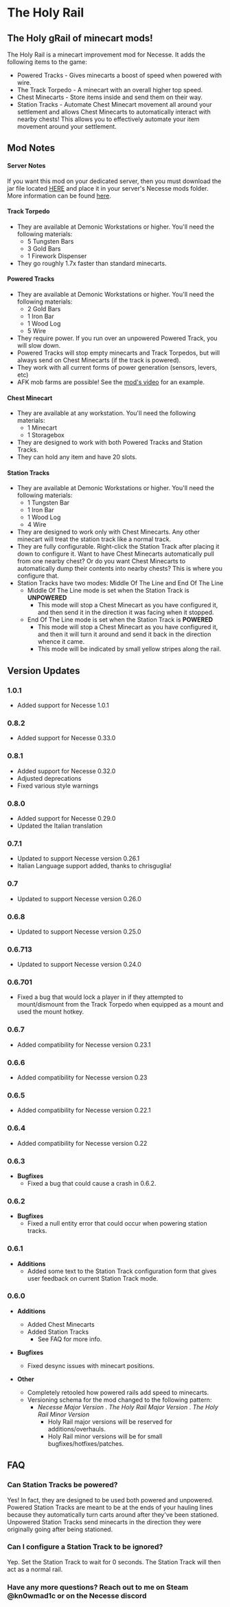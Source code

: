 
# The Holy Rail
## The Holy gRail of minecart mods!

The Holy Rail is a minecart improvement mod for Necesse. It adds the following items to the game:

- Powered Tracks - Gives minecarts a boost of speed when powered with wire.
- The Track Torpedo - A minecart with an overall higher top speed.
- Chest Minecarts - Store items inside and send them on their way.
- Station Tracks - Automate Chest Minecart movement all around your settlement and allows Chest Minecarts to automatically interact with nearby chests! This allows you to effectively automate your item movement around your settlement.


## Mod Notes
#### Server Notes
If you want this mod on your dedicated server, then you must download the jar file located [HERE](https://github.com) and place it in your server's Necesse mods folder. More information can be found [here](https://necessewiki.com).

#### Track Torpedo
- They are available at Demonic Workstations or higher. You'll need the following materials:
  - 5 Tungsten Bars
  - 3 Gold Bars
  - 1 Firework Dispenser
- They go roughly 1.7x faster than standard minecarts.

#### Powered Tracks
- They are available at Demonic Workstations or higher. You'll need the following materials:
  - 2 Gold Bars
  - 1 Iron Bar
  - 1 Wood Log
  - 5 Wire
- They require power. If you run over an unpowered Powered Track, you will slow down.
- Powered Tracks will stop empty minecarts and Track Torpedos, but will always send on Chest Minecarts (if the track is powered).
- They work with all current forms of power generation (sensors, levers, etc)
- AFK mob farms are possible! See the [mod's video](https://youtu.be/x6dosWzmnfY) for an example.

#### Chest Minecart
- They are available at any workstation. You'll need the following materials:
  - 1 Minecart
  - 1 Storagebox
- They are designed to work with both Powered Tracks and Station Tracks.
- They can hold any item and have 20 slots.

#### Station Tracks
- They are available at Demonic Workstations or higher. You'll need the following materials:
  - 1 Tungsten Bar
  - 1 Iron Bar
  - 1 Wood Log
  - 4 Wire
- They are designed to work only with Chest Minecarts. Any other minecart will treat the station track like a normal track.
- They are fully configurable. Right-click the Station Track after placing it down to configure it. Want to have Chest Minecarts automatically pull from one nearby chest? Or do you want Chest Minecarts to automatically dump their contents into nearby chests? This is where you configure that.
- Station Tracks have two modes: Middle Of The Line and End Of The Line
  - Middle Of The Line mode is set when the Station Track is **UNPOWERED**
    - This mode will stop a Chest Minecart as you have configured it, and then send it in the direction it was facing when it stopped.
  - End Of The Line mode is set when the Station Track is **POWERED**
    - This mode will stop a Chest Minecart as you have configured it, and then it will turn it around and send it back in the direction whence it came.
    - This mode will be indicated by small yellow stripes along the rail.

## Version Updates

### 1.0.1

- Added support for Necesse 1.0.1
  
### 0.8.2

- Added support for Necesse 0.33.0

### 0.8.1

- Added support for Necesse 0.32.0
- Adjusted deprecations
- Fixed various style warnings

### 0.8.0

- Added support for Necesse 0.29.0
- Updated the Italian translation

### 0.7.1

- Updated to support Necesse version 0.26.1
- Italian Language support added, thanks to chrisguglia!

### 0.7

- Updated to support Necesse version 0.26.0

### 0.6.8

- Updated to support Necesse version 0.25.0

### 0.6.713

- Updated to support Necesse version 0.24.0

### 0.6.701

- Fixed a bug that would lock a player in if they attempted to mount/dismount from the Track Torpedo when equipped as a mount and used the mount hotkey.

### 0.6.7

- Added compatibility for Necesse version 0.23.1

### 0.6.6

- Added compatibility for Necesse version 0.23

### 0.6.5

- Added compatibility for Necesse version 0.22.1

### 0.6.4

- Added compatibility for Necesse version 0.22

### 0.6.3

- **Bugfixes**
  - Fixed a bug that could cause a crash in 0.6.2.

### 0.6.2

- **Bugfixes**
  - Fixed a null entity error that could occur when powering station tracks.

### 0.6.1

- **Additions**
  - Added some text to the Station Track configuration form that gives user feedback on current Station Track mode.

### 0.6.0

- **Additions**
  - Added Chest Minecarts
  - Added Station Tracks
    - See FAQ for more info.

- **Bugfixes**
  - Fixed desync issues with minecart positions.

- **Other**
  - Completely retooled how powered rails add speed to minecarts.
  - Versioning schema for the mod changed to the following pattern:
    - *Necesse Major Version* . *The Holy Rail Major Version* . *The Holy Rail Minor Version*
      - Holy Rail major versions will be reserved for additions/overhauls.
      - Holy Rail minor versions will be for small bugfixes/hotfixes/patches.

## FAQ

### Can Station Tracks be powered?

Yes! In fact, they are designed to be used both powered and unpowered.  Powered Station Tracks are meant to be at the ends of your hauling lines because they automatically turn carts around after they've been stationed.  Unpowered Station Tracks send minecarts in the direction they were originally going after being stationed.

### Can I configure a Station Track to be ignored?

Yep. Set the Station Track to wait for 0 seconds. The Station Track will then act as a normal rail.

### Have any more questions?  Reach out to me on Steam @kn0wmad1c or on the Necesse discord
